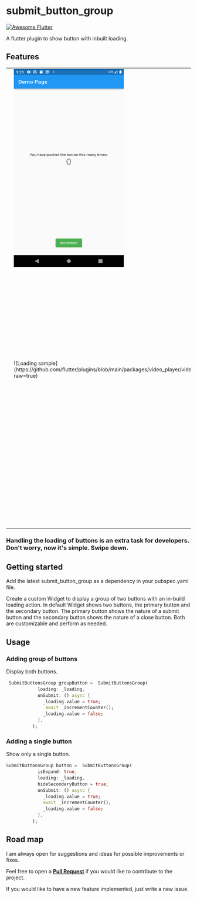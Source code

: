 <!-- 
This README describes the package. If you publish this package to pub.dev,
this README's contents appear on the landing page for your package.

For information about how to write a good package README, see the guide for
[writing package pages](https://dart.dev/guides/libraries/writing-package-pages). 

For general information about developing packages, see the Dart guide for
[creating packages](https://dart.dev/guides/libraries/create-library-packages)
and the Flutter guide for
[developing packages and plugins](https://flutter.dev/developing-packages). 
-->
# submit_button_group
<a href="https://stackoverflow.com/questions/tagged/flutter?sort=votes">
   <img alt="Awesome Flutter" src="https://img.shields.io/badge/Awesome-Flutter-blue.svg?longCache=true&style=flat-square" />
</a>


A flutter plugin to show button with inbuilt loading.

## Features

<table>
 <tr>
  <td><img src="https://raw.githubusercontent.com/nikhith265/submit_button_group/master/attachments/screen_shots/Screenshot_1671328831.png" alt="Button type one" width="300" height="540"></td>
  <td><img src="https://raw.githubusercontent.com/nikhith265/submit_button_group/master/attachments/screen_shots/Screenshot_1671330586.png" alt="Button type two" width="300" height="540"></td>
 </tr>
 <tr>
  <td><img src="https://raw.githubusercontent.com/nikhith265/submit_button_group/master/attachments/screen_shots/Screenshot_1671330607.png" alt="Button type three" width="300" height="540"></td>
<td>![Loading sample](https://github.com/flutter/plugins/blob/main/packages/video_player/video_player/doc/demo_ipod.gif?raw=true)</td>
 </tr>
 <tr>
  
   <td><img src="https://raw.githubusercontent.com/nikhith265/submit_button_group/master/attachments/screen_shots/Group%20535.png" alt="Button type three" width="300" height="150"></td>
 
 </tr>
</table>

<h3>Handling the loading of buttons is an extra task for developers. Don't worry, now it's simple. Swipe down. </h3>


## Getting started

Add the latest submit_button_group as a dependency in your pubspec.yaml file.

Create a custom Widget to display a group of two buttons with an in-build loading action. In default Widget shows two buttons, the primary button and the secondary button.  The primary button shows the nature of a submit button and the secondary button shows the nature of a close button. Both are customizable and perform as needed.

## Usage
### Adding group of buttons
Display both buttons.

```dart
 SubmitButtonsGroup groupButton =  SubmitButtonsGroup(  
            loading: _loading,
            onSubmit: () async {
              _loading.value = true;
               await _incrementCounter();
              _loading.value = false;
            },
          );
```
### Adding a single button

Show only a single button.

```dart
SubmitButtonsGroup button =  SubmitButtonsGroup(
            isExpand: true,
            loading: _loading,
            hideSecondaryButton = true;
            onSubmit: () async {
              _loading.value = true;
              await _incrementCounter();
              _loading.value = false;
            },
          );
```       
## Road map

I am always open for suggestions and ideas for possible improvements or fixes.

Feel free to open a <a href ="https://github.com/nikhith265/submit_button_group/pulls"> <Strong>Pull Request</Strong></a> if you would like to contribute to the project.

If you would like to have a new feature implemented, just write a new issue.
